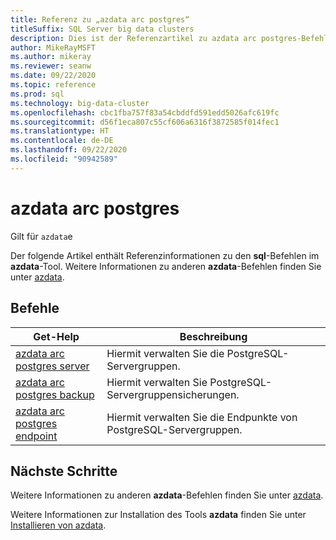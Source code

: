 ```yaml
---
title: Referenz zu „azdata arc postgres“
titleSuffix: SQL Server big data clusters
description: Dies ist der Referenzartikel zu azdata arc postgres-Befehlen.
author: MikeRayMSFT
ms.author: mikeray
ms.reviewer: seanw
ms.date: 09/22/2020
ms.topic: reference
ms.prod: sql
ms.technology: big-data-cluster
ms.openlocfilehash: cbc1fba757f83a54cbddfd591edd5026afc619fc
ms.sourcegitcommit: d56f1eca807c55cf606a6316f3872585f014fec1
ms.translationtype: HT
ms.contentlocale: de-DE
ms.lasthandoff: 09/22/2020
ms.locfileid: "90942589"
---
```

# <a name="azdata-arc-postgres"></a>azdata arc postgres

Gilt für `azdata`e

Der folgende Artikel enthält Referenzinformationen zu den **sql**-Befehlen im **azdata**-Tool. Weitere Informationen zu anderen **azdata**-Befehlen finden Sie unter [azdata](reference-azdata.md).

## <a name="commands"></a>Befehle

|Get-Help|Beschreibung|
| --- | --- |
[azdata arc postgres server](reference-azdata-arc-postgres-server.md) | Hiermit verwalten Sie die PostgreSQL-Servergruppen.
[azdata arc postgres backup](reference-azdata-arc-postgres-backup.md) | Hiermit verwalten Sie PostgreSQL-Servergruppensicherungen.
[azdata arc postgres endpoint](reference-azdata-arc-postgres-endpoint.md) | Hiermit verwalten Sie die Endpunkte von PostgreSQL-Servergruppen.

## <a name="next-steps"></a>Nächste Schritte

Weitere Informationen zu anderen **azdata**-Befehlen finden Sie unter [azdata](reference-azdata.md). 

Weitere Informationen zur Installation des Tools **azdata** finden Sie unter [Installieren von azdata](..\install\deploy-install-azdata.md).

